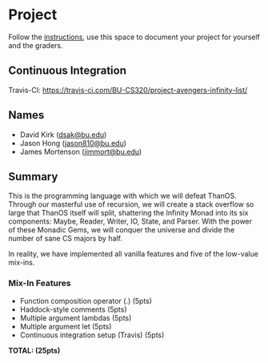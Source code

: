 # Project

Follow the [instructions](INSTRUCTIONS.md), use this space to document your project for yourself and the graders.

## Continuous Integration
Travis-CI: https://travis-ci.com/BU-CS320/project-avengers-infinity-list/

## Names
- David Kirk (dsak@bu.edu)
- Jason Hong (jason810@bu.edu)
- James Mortenson (jimmort@bu.edu)

## Summary
This is the programming language with which we will defeat ThanOS. Through our masterful use of recursion, we will create a stack overflow so large that ThanOS itself will split, shattering the Infinity Monad into its six components: Maybe, Reader, Writer, IO, State, and Parser. With the power of these Monadic Gems, we will conquer the universe and divide the number of sane CS majors by half.

In reality, we have implemented all vanilla features and five of the low-value mix-ins.

### Mix-In Features
- Function composition operator (.)             (5pts)
- Haddock-style comments                        (5pts)
- Multiple argument lambdas                     (5pts)
- Multiple argument let                         (5pts)
- Continuous integration setup (Travis)         (5pts)

**TOTAL:                                          (25pts)**



